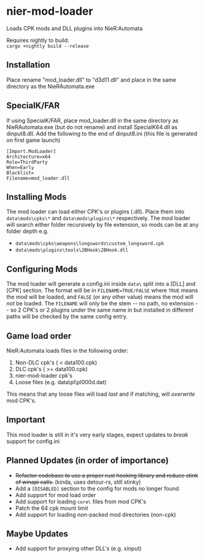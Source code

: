 # nier-mod-loader
Loads CPK mods and DLL plugins into NieR:Automata

Requires nightly to build:  
`cargo +nightly build --release`

## Installation
Place rename "mod_loader.dll" to "d3d11.dll" and place in the same directory as the NieRAutomata.exe 

## SpecialK/FAR
If using SpecialK/FAR, place mod_loader.dll in the same directory as NieRAutomata.exe (but do not rename) and install SpecialK64.dll as dinput8.dll. Add the following to the end of dinput8.ini (this file is generated on first game launch)
```
[Import.ModLoader]
Architecture=x64
Role=ThirdParty
When=Early
Blacklist=
Filename=mod_loader.dll
```

## Installing Mods
The mod loader can load either CPK's or plugins (.dll). Place them into `data\mods\cpks\*` and `data\mods\plugins\*` respectively. The mod loader will search either folder recursively by file extension, so mods can be at any folder depth e.g.
  - `data\mods\cpks\weapons\longswords\custom_longsword.cpk`
  - `data\mods\plugins\tools\2BHook\2BHook.dll`
  
## Configuring Mods
The mod loader will generate a config.ini inside `data\` split into a [DLL] and [CPK] section. The format will be in `FILENAME=TRUE/FALSE` where `TRUE` means the mod will be loaded, and `FALSE` (or any other value) means the mod will *not* be loaded. The `FILENAME` will only be the stem -- no path, no extension -- so 2 CPK's or 2 plugins under the same name in but installed in different paths will be checked by the same config entry.

## Game load order
NieR:Automata loads files in the following order:
  1. Non-DLC cpk's ( < data100.cpk)
  2. DLC cpk's ( >= data100.cpk)
  3. nier-mod-loader cpk's
  4. Loose files (e.g. data\pl\pl000d.dat)
  
This means that any loose files will load *last* and if matching, will *overwrite* mod CPK's.

## Important
This mod loader is still in it's very early stages, expect updates to *break* support for config.ini 

## Planned Updates (in order of importance)
  - ~~Refactor codebase to use a proper rust hooking library and reduce stink of winapi calls.~~ (kinda, uses detour-rs, still stinky)
  - Add a `[DISABLED]` section to the config for mods no longer found
  - Add support for mod load order
  - Add support for loading `core\` files from mod CPK's
  - Patch the 64 cpk mount limit
  - Add support for loading non-packed mod directories (non-cpk)
  
## Maybe Updates
  - Add support for proxying other DLL's (e.g. xinput)
